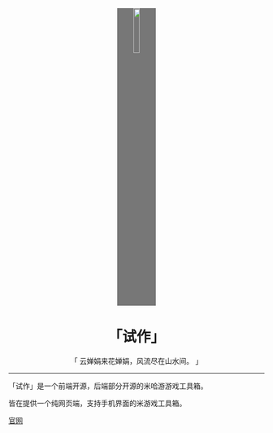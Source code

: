 <div align="center">
<center>

<img
  src="/img/UI_ChapterIcon_Yunjin.png"
  style="width: 15%;background-color: #777;"></img>

# 「试作」

「 云婵娟来花婵娟，风流尽在山水间。 」

</center>
</div>

---

「试作」是一个前端开源，后端部分开源的米哈游游戏工具箱。

皆在提供一个纯网页端，支持手机界面的米游戏工具箱。

[官网](https://prototype.sharpdotnut.top/)
